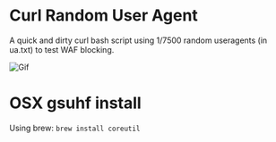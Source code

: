 # Curl Random User Agent
A quick and dirty curl bash script using 1/7500 random useragents (in ua.txt) to test WAF blocking. 

![Gif](http://i.giphy.com/3o7TKReKtMtFMVByOQ.gif "Gif")

# OSX gsuhf install
Using brew: `brew install coreutil`
